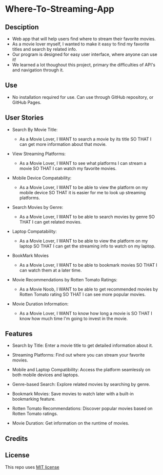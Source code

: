 # Where-To-Streaming-App

## Desciption
- Web app that will help users find where to stream their favorite movies.
- As a movie lover myself, I wanted to make it easy to find my favorite titles and search by related info.
- Our program is designed for easy user interface, where anyone can use it!
- We learned a lot thoughout this project, primary the difficulties of API's and navigation through it.

## Use
- No installation required for use. Can use through GitHub repository, or GitHub Pages.

## User Stories

- Search By Movie Title: 
    - As a Movie Lover, I WANT to search a movie by its title SO THAT I can get more information about that movie.

- View Streaming Platforms:   
    - As a Movie Lover, I WANT to see what platforms I can stream a movie SO THAT I can watch my favorite movies.

- Mobile Device Compatability:
    - As a Movie Lover, I WANT to be able to view the platform on my mobile device SO THAT it is easier for me to look up streaming platforms.

- Search Movies by Genre:
    - As a Movie Lover, I WANT to be able to search movies by genre SO THAT I can get related movies.

- Laptop Compatability: 
    - As a Movie Lover, I WANT to be able to view the platform on my laptop SO THAT I can get the streaming info to watch on my laptop.

- BookMark Movies
    -  As a Movie Lover, I WANT to be able to bookmark movies SO THAT I can watch them at a later time.

- Movie Recommendations by Rotten Tomato Ratings:
    - As a Movie Noob, I WANT to be able to get recommended movies by Rotten Tomato rating SO THAT I can see more popular movies.

- Movie Duration Information:
    - As a Movie Lover, I WANT to know how long a movie is SO THAT I know how much time I'm going to invest in the movie.

## Features

- Search by Title: Enter a movie title to get detailed information about it.

- Streaming Platforms: Find out where you can stream your favorite movies.

- Mobile and Laptop Compatibility: Access the platform seamlessly on both mobile devices and laptops.

- Genre-based Search: Explore related movies by searching by genre.

- Bookmark Movies: Save movies to watch later with a built-in bookmarking feature.

- Rotten Tomato Recommendations: Discover popular movies based on Rotten Tomato ratings.

- Movie Duration: Get information on the runtime of movies.

## Credits






## License

This repo uses [MIT license](LICENSE)